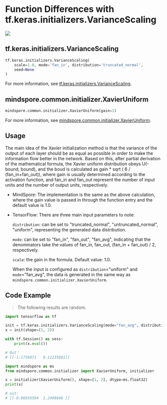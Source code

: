 # Function Differences with tf.keras.initializers.VarianceScaling

<a href="https://gitee.com/mindspore/docs/blob/r2.0/docs/mindspore/source_en/note/api_mapping/tensorflow_diff/initXavierUniform.md" target="_blank"><img src="https://mindspore-website.obs.cn-north-4.myhuaweicloud.com/website-images/r2.0/resource/_static/logo_source_en.png"></a>

## tf.keras.initializers.VarianceScaling

```python
tf.keras.initializers.VarianceScaling(
    scale=1.0, mode='fan_in', distribution='truncated_normal',
    seed=None
)
```

For more information, see [tf.keras.initializers.VarianceScaling](https://tensorflow.google.cn/api_docs/python/tf/keras/initializers/VarianceScaling).

## mindspore.common.initializer.XavierUniform

```python
mindspore.common.initializer.XavierUniform(gain=1)
```

For more information, see [mindspore.common.initializer.XavierUniform](https://mindspore.cn/docs/en/master/api_python/mindspore.common.initializer.html#mindspore.common.initializer.XavierUniform).

## Usage

The main idea of the Xavier initialization method is that the variance of the output of each layer should be as equal as possible in order to make the information flow better in the network. Based on this, after partial derivation of the mathematical formula, the Xavier uniform distribution obeys U(-bound, bound), and the boud is calculated as gain * sqrt ( 6 / (fan_in+fan_out)), where gain is usually determined according to the activation function, and fan_in and fan_out represent the number of input units and the number of output units, respectively.

- MindSpore: The implementation is the same as the above calculation, where the gain value is passed in through the function entry and the default value is 1.0.

- TensorFlow: There are three main input parameters to note:

  `distribution`: can be set to "truncated_normal", "untruncated_normal", "uniform", representing the generated data distribution.

  `mode`: can be set to "fan_in", "fan_out", "fan_avg", indicating that the denominators take the values of fan_in, fan_out, (fan_in + fan_out) / 2, respectively.

  `scale`: the gain in the formula. Default value: 1.0.

  When the input is configured as `distribution`="uniform" and `mode`="fan_avg", the data is generated in the same way as `mindspore.common.initializer.XavierUniform`.

## Code Example

> The following results are random.

```python
import tensorflow as tf

init = tf.keras.initializers.VarianceScaling(mode="fan_avg", distribution="uniform")
x = init(shape=(1, 2))

with tf.Session() as sess:
    print(x.eval())

# Out：
# [[-1.1756071   0.11235881]]
```

```python
import mindspore as ms
from mindspore.common.initializer import XavierUniform, initializer

x = initializer(XavierUniform(), shape=[1, 2], dtype=ms.float32)
print(x)

# out:
# [[-0.86959594  1.2498646 ]]
```
